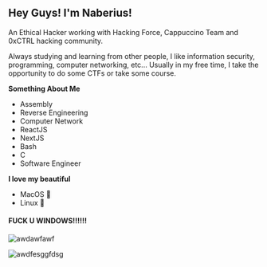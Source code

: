 ## Hey Guys! I'm Naberius!

An Ethical Hacker working with Hacking Force, Cappuccino Team and 0xCTRL hacking community.

Always studying and learning from other people,
I like information security, programming, computer networking, etc...
Usually in my free time, I take the opportunity to do some CTFs or take some course.

**Something About Me**

- Assembly
- Reverse Engineering
- Computer Network
- ReactJS
- NextJS
- Bash
- C
- Software Engineer

**I love my beautiful**
- MacOS 
- Linux 🐧

#### FUCK U WINDOWS!!!!!!
![awdawfawf](https://github.com/naberius616/naberius616/assets/84759195/ac6e0ae6-3d1d-4f1e-8df3-1716fe74d635)




  ![awdfesggfdsg](https://github.com/naberius616/naberius616/assets/84759195/e295c429-f00e-490f-bc8d-968d383502fb)



